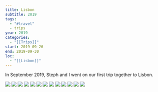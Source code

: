 ```yaml
---
title: Lisbon
subtitle: 2019
tags:
  - "#travel"
  - trips
year: 2019
categories:
  - "[[Trips]]"
start: 2019-09-26
end: 2019-09-30
loc:
  - "[[Lisbon]]"
---
```


In September 2019, Steph and I went on our first trip together to Lisbon. 

<img src="{{ site.baseurl }}/assets/lisbon/Lisbon - 1.jpeg"/>  

<img src="{{ site.baseurl }}/assets/lisbon/Lisbon - 2.jpeg"/>  

<img src="{{ site.baseurl }}/assets/lisbon/Lisbon - 3.jpeg"/>  

<img src="{{ site.baseurl }}/assets/lisbon/Lisbon - 4.jpeg"/>  

<img src="{{ site.baseurl }}/assets/lisbon/Lisbon - 5.jpeg"/>  

<img src="{{ site.baseurl }}/assets/lisbon/Lisbon - 6.jpeg"/>  

<img src="{{ site.baseurl }}/assets/lisbon/Lisbon - 7.jpeg"/>  

<img src="{{ site.baseurl }}/assets/lisbon/Lisbon - 8.jpeg"/> 

<img src="{{ site.baseurl }}/assets/lisbon/Lisbon - 9.jpeg"/>  

<img src="{{ site.baseurl }}/assets/lisbon/Lisbon - 10.jpeg"/>  

<img src="{{ site.baseurl }}/assets/lisbon/Lisbon - 11.jpeg"/>  

<img src="{{ site.baseurl }}/assets/lisbon/Lisbon - 12.jpeg"/>  

<img src="{{ site.baseurl }}/assets/lisbon/Lisbon - 13.jpeg"/>

